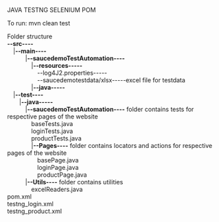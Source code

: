 JAVA TESTNG SELENIUM POM

To run:
mvn clean test


Folder structure<br />
**--src----**</span><br />
&emsp;|**--main----**<br />
    &emsp;&emsp;&emsp;|**--saucedemoTestAutomation----** <br />
&emsp;&emsp;&emsp;&emsp;|**--resources-----** <br />
    &emsp;&emsp;&emsp;&emsp;&emsp;--log4J2.properties-----<br />
    &emsp;&emsp;&emsp;&emsp;&emsp;--saucedemotestdata/xlsx-----excel file for testdata <br /> 
&emsp;&emsp;&emsp;&emsp;|**--java-----**<br />
&emsp;|**--test----**<br />
    &emsp;&emsp;|**--java-----** <br />
    &emsp;&emsp;&emsp;|**--saucedemoTestAutomation----** folder contains tests for respective pages of the website<br />
     &emsp;&emsp;&emsp;&emsp;baseTests.java<br />
     &emsp;&emsp;&emsp;&emsp;loginTests.java<br />
     &emsp;&emsp;&emsp;&emsp;productTests.java<br />
    &emsp;&emsp;&emsp;&emsp;|**--Pages----** folder contains locators and actions for respective pages of the website<br />
     &emsp;&emsp;&emsp;&emsp;&emsp;basePage.java<br />
     &emsp;&emsp;&emsp;&emsp;&emsp;loginPage.java<br />
     &emsp;&emsp;&emsp;&emsp;&emsp;productPage.java<br />
    &emsp;&emsp;&emsp;|**--Utils----** folder contains utilities<br />
     &emsp;&emsp;&emsp;&emsp;excelReaders.java<br />
pom.xml<br />
testng_login.xml<br />
testng_product.xml<br />
